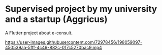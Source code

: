 # Supervised project by my university and a startup (Aggricus)

A Flutter project about e-consult.




https://user-images.githubusercontent.com/72978456/198059097-450539aa-5fff-4c49-882c-017c5270bac9.mp4

